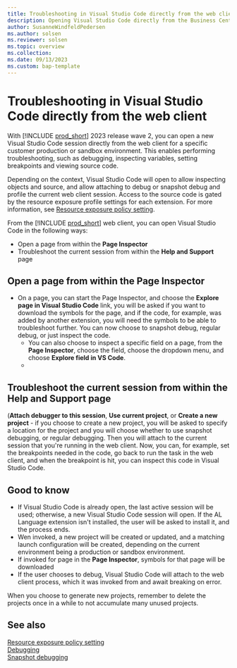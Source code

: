 ```yaml
---
title: Troubleshooting in Visual Studio Code directly from the web client
description: Opening Visual Studio Code directly from the Business Central web client to perform troubleshooting.
author: SusanneWindfeldPedersen
ms.author: solsen
ms.reviewer: solsen
ms.topic: overview
ms.collection: 
ms.date: 09/13/2023
ms.custom: bap-template
---
```


# Troubleshooting in Visual Studio Code directly from the web client

With [!INCLUDE [prod_short](includes/prod_short.md)] 2023 release wave 2, you can open a new Visual Studio Code session directly from the web client for a specific customer production or sandbox environment. This enables performing troubleshooting, such as debugging, inspecting variables, setting breakpoints and viewing source code.

Depending on the context, Visual Studio Code will open to allow inspecting objects and source, and allow attaching to debug or snapshot debug and profile the current web client session. Access to the source code is gated by the resource exposure profile settings for each extension. For more information, see [Resource exposure policy setting](devenv-security-settings-and-ip-protection.md).

From the [!INCLUDE [prod_short](includes/prod_short.md)] web client, you can open Visual Studio Code in the following ways:

- Open a page from within the **Page Inspector**
- Troubleshoot the current session from within the **Help and Support** page

## Open a page from within the Page Inspector

- On a page, you can start the Page Inspector, and choose the **Explore page in Visual Studio Code** link, you will be asked if you want to download the symbols for the page, and if the code, for example, was added by another extension, you will need the symbols to be able to troubleshoot further. You can now choose to snapshot debug, regular debug, or just inspect the code.
    - You can also choose to inspect a specific field on a page, from the **Page Inspector**, choose the field, choose the dropdown menu, and choose **Explore field in VS Code**.
    - 
## Troubleshoot the current session from within the Help and Support page

 (**Attach debugger to this session**, **Use current project**, or **Create a new project** - if you choose to create a new project, you will be asked to specify a location for the project and you will choose whether to use snapshot debugging, or regular debugging. Then you will attach to the current session that you're running in the web client. Now, you can, for example, set the breakpoints needed in the code, go back to run the task in the web client, and when the breakpoint is hit, you can inspect this code in Visual Studio Code.

## Good to know

- If Visual Studio Code is already open, the last active session will be used; otherwise, a new Visual Studio Code session will open. If the AL Language extension isn't installed, the user will be asked to install it, and the process ends.
- Wen invoked, a new project will be created or updated, and a matching launch configuration will be created, depending on the current environment being a production or sandbox environment.
- If invoked for page in the **Page Inspector**, symbols for that page will be downloaded 
- If the user chooses to debug, Visual Studio Code will attach to the web client process, which it was invoked from and await breaking on error.

When you choose to generate new projects, remember to delete the projects once in a while to not accumulate many unused projects.

## See also

[Resource exposure policy setting](devenv-security-settings-and-ip-protection.md)  
[Debugging](devenv-debugging.md)  
[Snapshot debugging](devenv-snapshot-debugging.md)